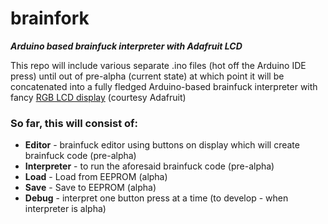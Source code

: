 # brainfork
_**Arduino based brainfuck interpreter with Adafruit LCD**_

This repo will include various separate .ino files (hot off the Arduino IDE press) until out of pre-alpha (current state) at which point it will be concatenated into a fully fledged Arduino-based brainfuck interpreter with fancy [RGB LCD display](https://www.adafruit.com/products/716) (courtesy Adafruit)

### So far, this will consist of:
* **Editor** - brainfuck editor using buttons on display which will create brainfuck code (pre-alpha)
* **Interpreter** - to run the aforesaid brainfuck code (pre-alpha)
* **Load** - Load from EEPROM (alpha)
* **Save** - Save to EEPROM (alpha)
* **Debug** - interpret one button press at a time (to develop - when interpreter is alpha)
